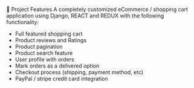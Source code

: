 🚀 Project Features
A completely customized eCommerce / shopping cart application using Django, REACT and REDUX with the following functionality:

* Full featured shopping cart
* Product reviews and Ratings
* Product pagination
* Product search feature
* User profile with orders
* Mark orders as a delivered option
* Checkout process (shipping, payment method, etc)
* PayPal / stripe credit card integration
